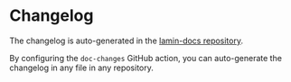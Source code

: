 # Changelog

The changelog is auto-generated in the [lamin-docs repository](https://github.com/laminlabs/lamin-docs/blob/main/docs/changelog/soon/wetlab.md).

By configuring the `doc-changes` GitHub action, you can auto-generate the changelog in any file in any repository.
